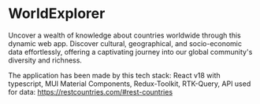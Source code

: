 # WorldExplorer

Uncover a wealth of knowledge about countries worldwide through this dynamic web app. Discover cultural, geographical, and socio-economic data effortlessly, offering a captivating journey into our global community's diversity and richness.

The application has been made by this tech stack:
React v18 with typescript,
MUI Material Components,
Redux-Toolkit,
RTK-Query,
API used for data: https://restcountries.com/#rest-countries
